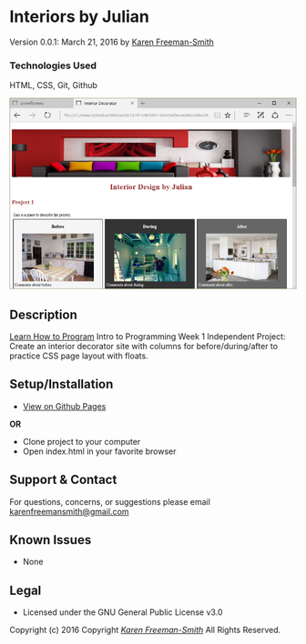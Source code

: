 # Interiors by Julian
Version 0.0.1: March 21, 2016
by [Karen Freeman-Smith](https://karenfreemansmith.github.io)

### Technologies Used
HTML, CSS, Git, Github

![screenshot of project running](screenshot.png)

## Description
[Learn How to Program](http://learnhowtoprogram.com) Intro to Programming Week 1 Independent Project: Create an interior decorator site with columns for before/during/after to practice CSS page layout with floats.

## Setup/Installation
* [View on Github Pages](https://karenfreemansmith.github.io/LHP-IntroWk1-InteriorDecorator)

 __OR__
* Clone project to your computer
* Open index.html in your favorite browser

## Support & Contact
For questions, concerns, or suggestions please email karenfreemansmith@gmail.com

## Known Issues
* None

## Legal
* Licensed under the GNU General Public License v3.0

Copyright (c) 2016 Copyright _[Karen Freeman-Smith](https://karenfreemansmith.github.io)_ All Rights Reserved.
